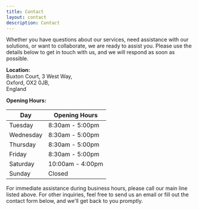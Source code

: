 ```yaml
---
title: Contact
layout: contact
description: Contact
---
```


Whether you have questions about our services, need assistance with our solutions, or want to collaborate, we are ready to assist you. Please use the details below to get in touch with us, and we will respond as soon as possible.

**Location:**  
Buxton Court, 3 West Way,  
Oxford, OX2 0JB,  
England

**Opening Hours:**

| Day       | Opening Hours   |
| --------- | --------------- |
| Tuesday   | 8:30am - 5:00pm |
| Wednesday | 8:30am - 5:00pm |
| Thursday  | 8:30am - 5:00pm |
| Friday    | 8:30am - 5:00pm |
| Saturday  | 10:00am - 4:00pm |
| Sunday    | Closed          |

For immediate assistance during business hours, please call our main line listed above. For other inquiries, feel free to send us an email or fill out the contact form below, and we'll get back to you promptly.
